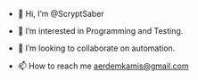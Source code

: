 - 👋 Hi, I’m @ScryptSaber
- 👀 I’m interested in Programming and Testing.

- 💞️ I’m looking to collaborate on automation.
- 📫 How to reach me aerdemkamis@gmail.com





<!---
ScryptSaber/ScryptSaber is a ✨ special ✨ repository because its `README.md` (this file) appears on your GitHub profile.
You can click the Preview link to take a look at your changes.
--->
